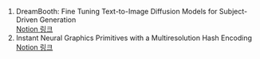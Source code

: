 1. DreamBooth: Fine Tuning Text-to-Image Diffusion Models for Subject-Driven Generation  
   [Notion 링크](https://www.notion.so/water-bean/1-DreamBooth-Fine-Tuning-Text-to-Image-Diffusion-Models-for-Subject-Driven-Generation-fb4666d6089540f19005674ebc8c0474?pvs=4)
2. Instant Neural Graphics Primitives with a Multiresolution Hash Encoding  
   [Notion 링크](https://www.notion.so/water-bean/2-Instant-Neural-Graphics-Primitives-with-a-Multiresolution-Hash-Encoding-2eb4ef8d0e8d4935817aff1b9cc916d2?pvs=4)
